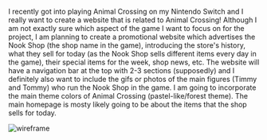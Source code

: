 I recently got into playing Animal Crossing on my Nintendo Switch and I really want to create a website that is related to Animal Crossing!
Although I am not exactly sure which aspect of the game I want to focus on for the project, I am planning to create a promotional website which 
advertises the Nook Shop (the shop name in the game), introducing the store's history, what they sell for today (as the Nook Shop sells different
items every day in the game), their special items for the week, shop news, etc. 
The website will have a navigation bar at the top with 2-3 sections (supposedly) and I definitely also want to include the gifs or photos of the 
main figures (Timmy and Tommy) who run the Nook Shop in the game. 
I am going to incorporate the main theme colors of Animal Crossing (pastel-like/forest theme). The main homepage is mosty likely going to be about
the items that the shop sells for today. 



![wireframe](https://user-images.githubusercontent.com/110566977/218862690-d953b8cd-1416-4636-b0c4-6299772d52b7.png)
